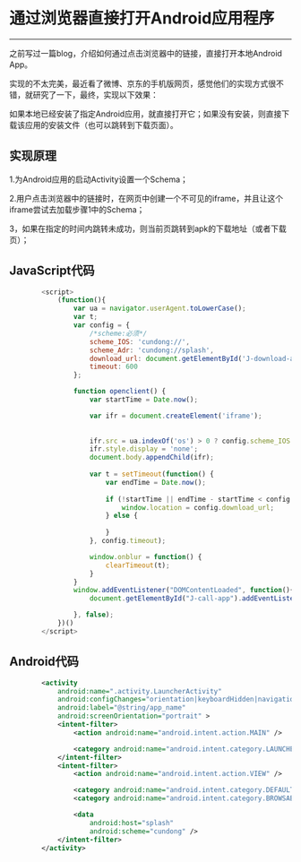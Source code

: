 # 通过浏览器直接打开Android应用程序
------

之前写过一篇blog，介绍如何通过点击浏览器中的链接，直接打开本地Android App。

实现的不太完美，最近看了微博、京东的手机版网页，感觉他们的实现方式很不错，就研究了一下，最终，实现以下效果：

如果本地已经安装了指定Android应用，就直接打开它；如果没有安装，则直接下载该应用的安装文件（也可以跳转到下载页面）。

## 实现原理

1.为Android应用的启动Activity设置一个Schema；

2.用户点击浏览器中的链接时，在网页中创建一个不可见的iframe，并且让这个iframe尝试去加载步骤1中的Schema；

3，如果在指定的时间内跳转未成功，则当前页跳转到apk的下载地址（或者下载页）；

## JavaScript代码
```javascript
		<script>
			(function(){
				var ua = navigator.userAgent.toLowerCase();
				var t;
			    var config = {
			        /*scheme:必须*/
			        scheme_IOS: 'cundong://',
			        scheme_Adr: 'cundong://splash',
			        download_url: document.getElementById('J-download-app').value,
			        timeout: 600
			    };

				function openclient() {
				    var startTime = Date.now();

				    var ifr = document.createElement('iframe');
                    
                
                    ifr.src = ua.indexOf('os') > 0 ? config.scheme_IOS : config.scheme_Adr;
                    ifr.style.display = 'none';
                    document.body.appendChild(ifr);
                    
                    var t = setTimeout(function() {
                        var endTime = Date.now();
                        
                        if (!startTime || endTime - startTime < config.timeout + 200) { //如果装了app并跳到客户端后，endTime - startTime 一定> timeout + 200
                            window.location = config.download_url;
                        } else {
                        	
                        }
                    }, config.timeout);

				    window.onblur = function() {
				        clearTimeout(t);
				    }
				}
				window.addEventListener("DOMContentLoaded", function(){
					document.getElementById("J-call-app").addEventListener('click',openclient,false);

				}, false);
			})()
		</script>
```
		
## Android代码

``` xml
        <activity
            android:name=".activity.LauncherActivity"
            android:configChanges="orientation|keyboardHidden|navigation|screenSize"
            android:label="@string/app_name"
            android:screenOrientation="portrait" >
            <intent-filter>
                <action android:name="android.intent.action.MAIN" />

                <category android:name="android.intent.category.LAUNCHER" />
            </intent-filter>
            <intent-filter>
                <action android:name="android.intent.action.VIEW" />

                <category android:name="android.intent.category.DEFAULT" />
                <category android:name="android.intent.category.BROWSABLE" />

                <data
                    android:host="splash"
                    android:scheme="cundong" />
            </intent-filter>
        </activity>
```